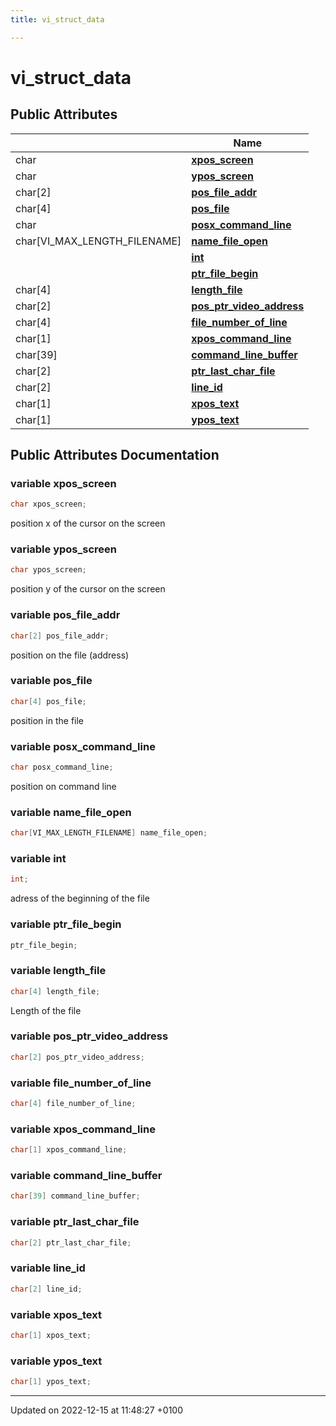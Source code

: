 ```yaml
---
title: vi_struct_data

---
```


# vi_struct_data





## Public Attributes

|                | Name           |
| -------------- | -------------- |
| char | **[xpos_screen](Classes/structvi__struct__data.md#variable-xpos-screen)**  |
| char | **[ypos_screen](Classes/structvi__struct__data.md#variable-ypos-screen)**  |
| char[2] | **[pos_file_addr](Classes/structvi__struct__data.md#variable-pos-file-addr)**  |
| char[4] | **[pos_file](Classes/structvi__struct__data.md#variable-pos-file)**  |
| char | **[posx_command_line](Classes/structvi__struct__data.md#variable-posx-command-line)**  |
| char[VI_MAX_LENGTH_FILENAME] | **[name_file_open](Classes/structvi__struct__data.md#variable-name-file-open)**  |
| | **[int](Classes/structvi__struct__data.md#variable-int)**  |
| | **[ptr_file_begin](Classes/structvi__struct__data.md#variable-ptr-file-begin)**  |
| char[4] | **[length_file](Classes/structvi__struct__data.md#variable-length-file)**  |
| char[2] | **[pos_ptr_video_address](Classes/structvi__struct__data.md#variable-pos-ptr-video-address)**  |
| char[4] | **[file_number_of_line](Classes/structvi__struct__data.md#variable-file-number-of-line)**  |
| char[1] | **[xpos_command_line](Classes/structvi__struct__data.md#variable-xpos-command-line)**  |
| char[39] | **[command_line_buffer](Classes/structvi__struct__data.md#variable-command-line-buffer)**  |
| char[2] | **[ptr_last_char_file](Classes/structvi__struct__data.md#variable-ptr-last-char-file)**  |
| char[2] | **[line_id](Classes/structvi__struct__data.md#variable-line-id)**  |
| char[1] | **[xpos_text](Classes/structvi__struct__data.md#variable-xpos-text)**  |
| char[1] | **[ypos_text](Classes/structvi__struct__data.md#variable-ypos-text)**  |

## Public Attributes Documentation

### variable xpos_screen

```cpp
char xpos_screen;
```


position x of the cursor on the screen 


### variable ypos_screen

```cpp
char ypos_screen;
```


position y of the cursor on the screen 


### variable pos_file_addr

```cpp
char[2] pos_file_addr;
```


position on the file (address) 


### variable pos_file

```cpp
char[4] pos_file;
```


position in the file 


### variable posx_command_line

```cpp
char posx_command_line;
```


position on command line 


### variable name_file_open

```cpp
char[VI_MAX_LENGTH_FILENAME] name_file_open;
```


### variable int

```cpp
int;
```


adress of the beginning of the file 


### variable ptr_file_begin

```cpp
ptr_file_begin;
```


### variable length_file

```cpp
char[4] length_file;
```


Length of the file 


### variable pos_ptr_video_address

```cpp
char[2] pos_ptr_video_address;
```


### variable file_number_of_line

```cpp
char[4] file_number_of_line;
```


### variable xpos_command_line

```cpp
char[1] xpos_command_line;
```


### variable command_line_buffer

```cpp
char[39] command_line_buffer;
```


### variable ptr_last_char_file

```cpp
char[2] ptr_last_char_file;
```


### variable line_id

```cpp
char[2] line_id;
```


### variable xpos_text

```cpp
char[1] xpos_text;
```


### variable ypos_text

```cpp
char[1] ypos_text;
```


-------------------------------

Updated on 2022-12-15 at 11:48:27 +0100